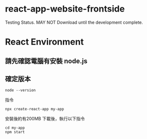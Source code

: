 # react-app-website-frontside
Testing Status. MAY NOT Download until the development complete.
# React Environment 

請先確認電腦有安裝 node.js 
---
## 確定版本
```
node --version
```
指令
``` 
npx create-react-app my-app
```
安裝後約有200MB
下載後，執行以下指令
```
cd my-app
npm start
```
